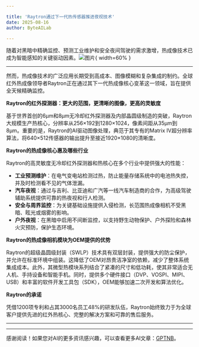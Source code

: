 ```yaml
---

title: 'Raytron通过下一代热传感器推进夜视技术'
date: 2025-08-16
author: ByteAILab

---
```


随着对黑暗中精确监控、预测工业维护和安全夜间驾驶的需求激增，热成像技术已成为智能感知的关键驱动因素。![图片](https://ai-techpark.com/wp-content/uploads/Raytron-Advances.jpg){ width=60% }

---
然而，热成像技术的广泛应用长期受到高成本、图像模糊和复杂集成的制约。全球红外热成像领导者Raytron正在通过其下一代热成像核心变革这一领域，旨在提供全天候精确监控。

**Raytron的红外探测器：更大的范围，更清晰的图像，更高的灵敏度**

基于世界首创的6μm和8μm无冷却红外探测器及内部晶圆级制造的突破，Raytron大规模生产热核心，分辨率从256×192到1280×1024，像素间距从35μm到8μm。重要的是，Raytron的AI驱动图像处理，典范于其专有的Matrix IV超分辨率算法，将640×512传感器的输出提升至接近1920×1080的清晰度。

**Raytron的热成像核心惠及哪些行业**

Raytron的高灵敏度无冷却红外探测器和热核心在多个行业中提供强大的性能：

- **工业预测维护**：在电气变电站检测过热，防止能量存储系统中的电池热失控，并及时检测看不见的气体泄漏。
- **汽车夜视**：通过与吉利、比亚迪和广汽等一线汽车制造商的合作，为高级驾驶辅助系统提供可靠的热夜视和行人检测。
- **安全与周界监控**：为关键基础设施提供入侵检测，长范围热成像相机不受黑暗、眩光或烟雾的影响。
- **户外夜视**：在黑暗中启用不间断监控，以支持野生动物保护、户外探险和森林火灾预防，保护生态环境。

**Raytron的热成像相机模块为OEM提供的优势**

Raytron的超级晶圆级封装（SWLP）技术具有双层封装，提供强大的防尘保护，并允许在标准环境中组装。这降低了OEM对昂贵洁净室的依赖，减少了整体系统集成成本。此外，其微型热模块系列结合了紧凑的尺寸和低功耗，使其非常适合无人机、手持设备和智能手机。同时，提供多个硬件接口（DVP、VOSPI、MIPI、USB）和丰富的软件开发工具包（SDK），OEM能够加速二次开发和算法优化。

**Raytron的承诺**

凭借1200项专利和占其3000名员工48%的研发队伍，Raytron始终致力于为全球客户提供先进的红外热核心、完整的解决方案和可靠的售后服务。


---
---
感谢阅读！如果您对AI的更多资讯感兴趣，可以查看更多AI文章：[GPTNB](https://gptnb.com)。